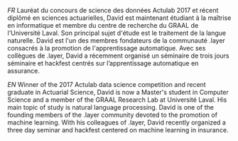 *FR*
Lauréat du concours de science des données Actulab 2017 et récent diplômé
en sciences actuarielles, David est maintenant étudiant à la maîtrise en informatique
et membre du centre de recherche du GRAAL de l'Université Laval. Son principal
sujet d'étude est le traitement de la langue naturelle. David est l'un des membres fondateurs de la communauté .layer consacrés à la promotion de l'apprentissage automatique. Avec ses collègues de .layer, David a récemment organisé un séminaire de trois jours séminaire et hackfest centrés sur l’apprentissage automatique en assurance.

*EN*
Winner of the 2017 Actulab data science competition and recent graduate
in Actuarial Science, David is now a Master's student in Computer Science
and a member of the GRAAL Research Lab at Université Laval. His main
topic of study is natural language processing. David is one of the founding
members of the .layer community devoted to the promotion of machine
learning. With his colleagues of .layer, David recently organized a three day
seminar and hackfest centered on machine learning in insurance.